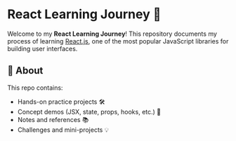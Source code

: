 # React Learning Journey 🚀

Welcome to my **React Learning Journey**! This repository documents my process of learning [React.js](https://reactjs.org/), one of the most popular JavaScript libraries for building user interfaces.

## 🧠 About

This repo contains:
- Hands-on practice projects 🛠️
- Concept demos (JSX, state, props, hooks, etc.) 🔁
- Notes and references 📚
- Challenges and mini-projects 💡


